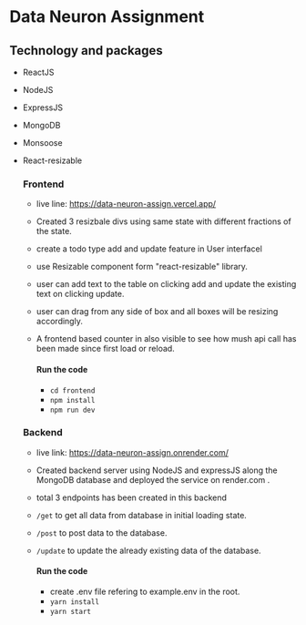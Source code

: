 # Data Neuron Assignment 

## Technology and packages
- ReactJS
- NodeJS
- ExpressJS
- MongoDB
- Monsoose
- React-resizable

  ### Frontend
  * live line: https://data-neuron-assign.vercel.app/
    
  * Created 3 resizbale divs using same state with different fractions of the state.
  * create a todo type add and update feature in User interfacel
  * use Resizable component form "react-resizable" library.
  * user can add text to the table on clicking add and update the existing text on clicking update.
  * user can drag from any side of box and all boxes will be resizing accordingly.
  * A frontend based counter in also visible to see how mush api call has been made since first load or reload.
    #### Run the code
    * ```cd frontend```
    * ```npm install```
    * ```npm run dev```
 
  ### Backend
  * live link: https://data-neuron-assign.onrender.com/
    
  * Created backend server using NodeJS and expressJS along the MongoDB database and deployed the service on render.com .
  * total 3 endpoints has been created in this backend
  * ```/get``` to get all data from database in initial loading state.
  * ```/post``` to post data to the database.
  * ```/update``` to update the already existing data of the database.
    #### Run the code
    * create .env file refering to example.env in the root.
    * ```yarn install```
    * ```yarn start```

    
  
  



